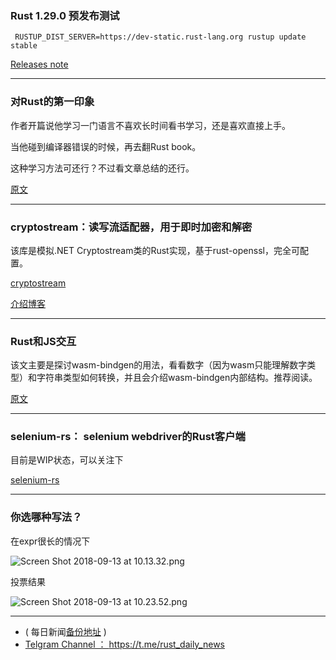 ### Rust 1.29.0 预发布测试

` RUSTUP_DIST_SERVER=https://dev-static.rust-lang.org rustup update stable`

[Releases note](https://github.com/rust-lang/rust/blob/stable/RELEASES.md)

---

### 对Rust的第一印象

作者开篇说他学习一门语言不喜欢长时间看书学习，还是喜欢直接上手。

当他碰到编译器错误的时候，再去翻Rust book。

这种学习方法可还行？不过看文章总结的还行。

[原文](https://erik.doernenburg.com/2018/09/rust-my-first-impressions/)

---

### cryptostream：读写流适配器，用于即时加密和解密

该库是模拟.NET Cryptostream类的Rust实现，基于rust-openssl，完全可配置。

[cryptostream](https://github.com/neosmart/cryptostream)

[介绍博客](https://neosmart.net/blog/2018/transparent-encryption-and-decryption-in-rust-with-cryptostreams/)

---

### Rust和JS交互

该文主要是探讨wasm-bindgen的用法，看看数字（因为wasm只能理解数字类型）和字符串类型如何转换，并且会介绍wasm-bindgen内部结构。推荐阅读。

[原文](https://blog.ryanlevick.com/posts/wasm-bindgen-interop/)

---

### selenium-rs： selenium webdriver的Rust客户端

目前是WIP状态，可以关注下

[selenium-rs](https://github.com/saresend/selenium-rs)

---

### 你选哪种写法？

在expr很长的情况下

![Screen Shot 2018-09-13 at 10.13.32.png](https://cdn.steemitimages.com/DQmTyNAe3oUJ9KcATp9FWp6xc7UKLcSfSL6TdecwiBoba5H/Screen%20Shot%202018-09-13%20at%2010.13.32.png)

投票结果

![Screen Shot 2018-09-13 at 10.23.52.png](https://cdn.steemitimages.com/DQmb2UpL59iseYzXDHLhnpuxZVPaZtMerU4XLNCDgXwYvEN/Screen%20Shot%202018-09-13%20at%2010.23.52.png)


---

- ( 每日新闻[备份地址](https://github.com/RustStudy/rust_daily_news) )
- [Telgram Channel ： https://t.me/rust_daily_news ](https://t.me/rust_daily_news )
